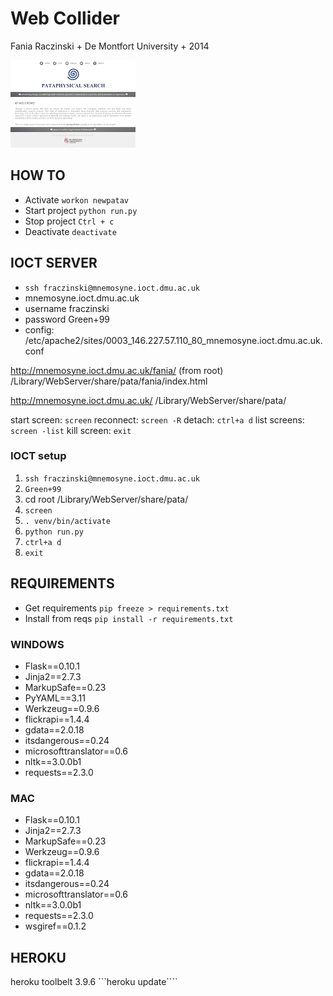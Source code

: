 
# Web Collider

Fania Raczinski + De Montfort University + 2014

![](screenshot.png)


## HOW TO

- Activate ```workon newpatav```
- Start project ```python run.py```
- Stop project ```Ctrl + c```
- Deactivate ```deactivate```


## IOCT SERVER
- ```ssh fraczinski@mnemosyne.ioct.dmu.ac.uk```
- mnemosyne.ioct.dmu.ac.uk
- username fraczinski
- password Green+99
- config: /etc/apache2/sites/0003_146.227.57.110_80_mnemosyne.ioct.dmu.ac.uk.conf

http://mnemosyne.ioct.dmu.ac.uk/fania/
(from root)
/Library/WebServer/share/pata/fania/index.html

http://mnemosyne.ioct.dmu.ac.uk/
/Library/WebServer/share/pata/

start screen: ```screen```
reconnect: ```screen -R```
detach:	```ctrl+a d```
list screens: ```screen -list```
kill screen: ```exit```

### IOCT setup

1. ```ssh fraczinski@mnemosyne.ioct.dmu.ac.uk```
2. ```Green+99```
3. cd root /Library/WebServer/share/pata/
4. ```screen```
5. ```. venv/bin/activate```
6. ```python run.py```
7. ```ctrl+a d```
8. ```exit```


## REQUIREMENTS

- Get requirements ```pip freeze > requirements.txt```
- Install from reqs ```pip install -r requirements.txt```

### WINDOWS

- Flask==0.10.1
- Jinja2==2.7.3
- MarkupSafe==0.23
- PyYAML==3.11
- Werkzeug==0.9.6
- flickrapi==1.4.4
- gdata==2.0.18
- itsdangerous==0.24
- microsofttranslator==0.6
- nltk==3.0.0b1
- requests==2.3.0

### MAC

- Flask==0.10.1
- Jinja2==2.7.3
- MarkupSafe==0.23
- Werkzeug==0.9.6
- flickrapi==1.4.4
- gdata==2.0.18
- itsdangerous==0.24
- microsofttranslator==0.6
- nltk==3.0.0b1
- requests==2.3.0
- wsgiref==0.1.2

## HEROKU

heroku toolbelt 3.9.6
```heroku update````
